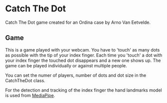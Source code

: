 # Catch The Dot
Catch The Dot game created for an Ordina case by Arno Van Eetvelde.

## Game
This is a game played with your webcam. You have to 'touch' as many dots as possible with the tip of your index finger.
Each time you 'touch' a dot with your index finger the touched dot disappears and a new one shows up. The game can be played individually or against multiple people.

You can set the numer of players, number of dots and dot size in the CatchTheDot class.

For the detection and tracking of the index finger the hand landmarks model is used from [MediaPipe](https://developers.google.com/mediapipe/solutions/vision/hand_landmarker).
